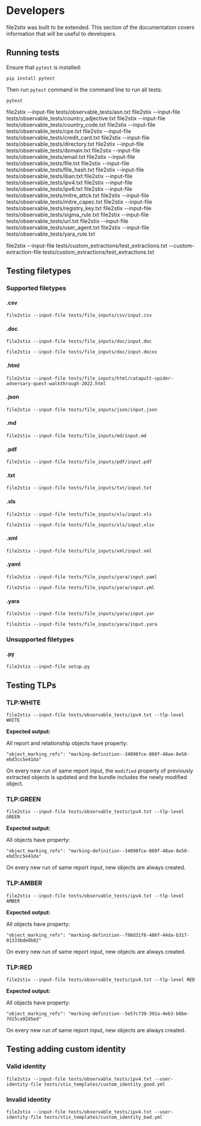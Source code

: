 # Developers

file2stix was built to be extended. This section of the documentation covers information that will be useful to developers.

## Running tests

Ensure that `pytest` is installed:

```shell
pip install pytest
```

Then run `pytest` command in the command line to run all tests:

```shell
pytest
```

file2stix --input-file tests/observable_tests/asn.txt
file2stix --input-file tests/observable_tests/country_adjective.txt
file2stix --input-file tests/observable_tests/country_code.txt
file2stix --input-file tests/observable_tests/cpe.txt
file2stix --input-file tests/observable_tests/credit_card.txt
file2stix --input-file tests/observable_tests/directory.txt
file2stix --input-file tests/observable_tests/domain.txt
file2stix --input-file tests/observable_tests/email.txt
file2stix --input-file tests/observable_tests/file.txt
file2stix --input-file tests/observable_tests/file_hash.txt
file2stix --input-file tests/observable_tests/iban.txt
file2stix --input-file tests/observable_tests/ipv4.txt
file2stix --input-file tests/observable_tests/ipv6.txt
file2stix --input-file tests/observable_tests/mitre_attck.txt
file2stix --input-file tests/observable_tests/mitre_capec.txt
file2stix --input-file tests/observable_tests/registry_key.txt
file2stix --input-file tests/observable_tests/sigma_rule.txt
file2stix --input-file tests/observable_tests/url.txt
file2stix --input-file tests/observable_tests/user_agent.txt
file2stix --input-file tests/observable_tests/yara_rule.txt

file2stix --input-file tests/custom_extractions/test_extractions.txt --custom-extraction-file tests/custom_extractions/test_extractions.txt





## Testing filetypes

### Supported filetypes

#### .csv

```
file2stix --input-file tests/file_inputs/csv/input.csv
```

#### .doc

```
file2stix --input-file tests/file_inputs/doc/input.doc
```

```
file2stix --input-file tests/file_inputs/doc/input.docxs
```

#### .html

```
file2stix --input-file tests/file_inputs/html/catapult-spider-adversary-quest-walkthrough-2022.html
```

#### .json

```
file2stix --input-file tests/file_inputs/json/input.json
```

#### .md

```
file2stix --input-file tests/file_inputs/md/input.md
```

#### .pdf

```
file2stix --input-file tests/file_inputs/pdf/input.pdf
```

#### .txt

```
file2stix --input-file tests/file_inputs/txt/input.txt
```

#### .xls

```
file2stix --input-file tests/file_inputs/xls/input.xls
```

```
file2stix --input-file tests/file_inputs/xls/input.xlsx
```

#### .xml

```
file2stix --input-file tests/file_inputs/xml/input.xml
```

#### .yaml

```
file2stix --input-file tests/file_inputs/yara/input.yaml
```

```
file2stix --input-file tests/file_inputs/yara/input.yml
```

#### .yara

```
file2stix --input-file tests/file_inputs/yara/input.yar
```

```
file2stix --input-file tests/file_inputs/yara/input.yara
```

### Unsupported filetypes

#### .py

```
file2stix --input-file setup.py
```

## Testing TLPs

### TLP:WHITE

```
file2stix --input-file tests/observable_tests/ipv4.txt --tlp-level WHITE
```

**Expected output:**

All report and relationship objects have property:

```
"object_marking_refs": "marking-definition--34098fce-860f-48ae-8e50-ebd3cc5e41da"
```

On every new run of same report input, the `modified` property of previously extracted objects is updated and the bundle includes the newly modified object.

### TLP:GREEN

```
file2stix --input-file tests/observable_tests/ipv4.txt --tlp-level GREEN
```

**Expected output:**

All objects have property:

```
"object_marking_refs": "marking-definition--34098fce-860f-48ae-8e50-ebd3cc5e41da"
```

On every new run of same report input, new objects are always created.

### TLP:AMBER

```
file2stix --input-file tests/observable_tests/ipv4.txt --tlp-level AMBER
```

**Expected output:**

All objects have property:

```
"object_marking_refs": "marking-definition--f88d31f6-486f-44da-b317-01333bde0b82"
```

On every new run of same report input, new objects are always created.

### TLP:RED

```
file2stix --input-file tests/observable_tests/ipv4.txt --tlp-level RED
```

**Expected output:**

All objects have property:

```
"object_marking_refs": "marking-definition--5e57c739-391a-4eb3-b6be-7d15ca92d5ed"
```

On every new run of same report input, new objects are always created.

## Testing adding custom identity

### Valid identity

`file2stix --input-file tests/observable_tests/ipv4.txt --user-identity-file tests/stix_templates/custom_identity_good.yml`

### Invalid identity

```
file2stix --input-file tests/observable_tests/ipv4.txt --user-identity-file tests/stix_templates/custom_identity_bad.yml`
```


